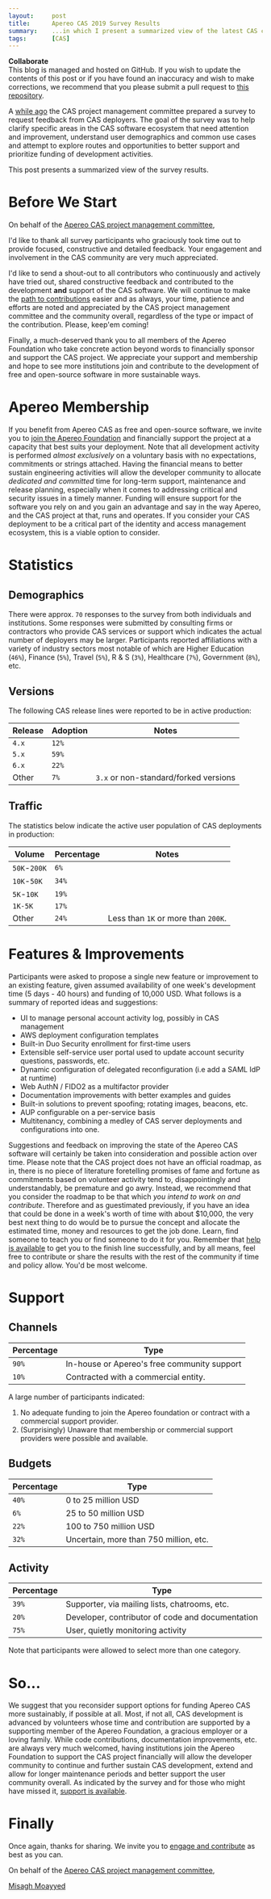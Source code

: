 ```yaml
---
layout:     post
title:      Apereo CAS 2019 Survey Results
summary:    ...in which I present a summarized view of the latest CAS community survey.
tags:       [CAS]
---
```


<div class="alert alert-success">
<strong>Collaborate</strong><br/>This blog is managed and hosted on GitHub. If you wish to update the contents of this post or if you have found an inaccuracy and wish to make corrections, we recommend that you please submit a pull request to <a href="https://github.com/apereo/apereo.github.io">this repository</a>.
</div>

A [while ago](https://groups.google.com/a/apereo.org/d/msg/cas-user/U-35VSV4JlY/UTSff3s_AwAJ) the CAS project management committee prepared a survey to request feedback from CAS deployers. The goal of the survey was to help clarify specific areas in the CAS software ecosystem that need attention and improvement, understand user demographics and common use cases and attempt to explore routes and opportunities to better support and prioritize funding of development activities.

This post presents a summarized view of the survey results.

# Before We Start

On behalf of the [Apereo CAS project management committee](https://apereo.github.io/cas/developer/Project-Commitee.html),

I'd like to thank all survey participants who graciously took time out to provide focused, constructive and detailed feedback. Your engagement and involvement in the CAS community are very much appreciated.

I'd like to send a shout-out to all contributors who continuously and actively have tried out, shared constructive feedback and contributed to the development **and** support of the CAS software. We will continue to make the [path to contributions](https://apereo.github.io/cas/developer/Contributor-Guidelines.html) easier and as always, your time, patience and efforts are noted and appreciated by the CAS project management committee and the community overall, regardless of the type or impact of the contribution. Please, keep'em coming!

Finally, a much-deserved thank you to all members of the Apereo Foundation who take concrete action beyond words to financially sponsor and support the CAS project. We appreciate your support and membership and hope to see more institutions join and contribute to the development of free and open-source software in more sustainable ways.

# Apereo Membership

If you benefit from Apereo CAS as free and open-source software, we invite you to [join the Apereo Foundation](https://www.apereo.org/content/apereo-membership) and financially support the project at a capacity that best suits your deployment. Note that all development activity is performed *almost exclusively* on a voluntary basis with no expectations, commitments or strings attached. Having the financial means to better sustain engineering activities will allow the developer community to allocate *dedicated and committed* time for long-term support, maintenance and release planning, especially when it comes to addressing critical and security issues in a timely manner. Funding will ensure support for the software you rely on and you gain an advantage and say in the way Apereo, and the CAS project at that, runs and operates. If you consider your CAS deployment to be a critical part of the identity and access management ecosystem, this is a viable option to consider.

# Statistics

## Demographics

There were approx. `70` responses to the survey from both individuals and institutions. Some responses were submitted by consulting firms or contractors who provide CAS services or support which indicates the actual number of deployers may be larger. Participants reported affiliations with a variety of industry sectors most notable of which are Higher Education (`46%`), Finance (`5%`), Travel (`5%`), R & S (`3%`), Healthcare (`7%`), Government (`8%`), etc.

## Versions

The following CAS release lines were reported to be in active production:

| Release  | Adoption | Notes |
| ------------- | ------------- | ---------- |
| `4.x` | `12%` | |
| `5.x` | `59%` | |
| `6.x`  | `22%`  | |
| Other  | `7%`  | `3.x` or non-standard/forked versions

## Traffic

The statistics below indicate the active user population of CAS deployments in production:

| Volume  | Percentage | Notes |
| ------------- | ------------- | ---------- |
| `50K`-`200K` | `6%` | |
| `10K`-`50K` | `34%` | |
| `5K`-`10K` | `19%` | |
| `1K-5K`  | `17%`  | |
| Other  | `24%`  | Less than `1K` or more than `200K`.

# Features & Improvements

Participants were asked to propose a single new feature or improvement to an existing feature, given assumed availability of one week's development time (5 days - 40 hours) and funding of 10,000 USD. What follows is a summary of reported ideas and suggestions:

- UI to manage personal account activity log, possibly in CAS management
- AWS deployment configuration templates
- Built-in Duo Security enrollment for first-time users
- Extensible self-service user portal used to update account security questions, passwords, etc.
- Dynamic configuration of delegated reconfiguration (i.e add a SAML IdP at runtime)
- Web AuthN / FIDO2 as a multifactor provider
- Documentation improvements with better examples and guides
- Built-in solutions to prevent spoofing; rotating images, beacons, etc.
- AUP configurable on a per-service basis
- Multitenancy, combining a medley of CAS server deployments and configurations into one.

Suggestions and feedback on improving the state of the Apereo CAS software will certainly be taken into consideration and possible action over time. Please note that the CAS project does not have an official roadmap, as in, there is no piece of literature foretelling promises of fame and fortune as commitments based on volunteer activity tend to, disappointingly and understandably, be premature and go awry. Instead, we recommend that you consider the roadmap to be that which *you intend to work on and contribute*. Therefore and as guestimated previously, if you have an idea that could be done in a week's worth of time with about $10,000, the very best next thing to do would be to pursue the concept and allocate the estimated time, money and resources to get the job done. Learn, find someone to teach you or find someone to do it for you. Remember that [help is available](https://apereo.github.io/cas/Support.html) to get you to the finish line successfully, and by all means, feel free to contribute or share the results with the rest of the community if time and policy allow. You'd be most welcome.

# Support

## Channels

|  Percentage | Type |
| ------------- | ------------- |
| `90%` | In-house or Apereo's free community support
| `10%` | Contracted with a commercial entity.

A large number of participants indicated:

1. No adequate funding to join the Apereo foundation or contract with a commercial support provider.
2. (Surprisingly) Unaware that membership or commercial support providers were possible and available.

## Budgets

|  Percentage | Type |
| ------------- | ------------- |
| `40%` | 0 to 25 million USD |
| `6%` | 25 to 50 million USD |
| `22%` | 100 to 750 million USD |
| `32%` | Uncertain, more than 750 million, etc. |

## Activity

|  Percentage | Type |
| ------------- | ------------- |
| `39%` | Supporter, via mailing lists, chatrooms, etc. |
| `20%` | Developer, contributor of code and documentation |
| `75%` | User, quietly monitoring activity |

Note that participants were allowed to select more than one category.

# So...

We suggest that you reconsider support options for funding Apereo CAS more sustainably, if possible at all. Most, if not all, CAS development is advanced by volunteers whose time and contribution are supported by a supporting member of the Apereo Foundation, a gracious employer or a loving family. While code contributions, documentation improvements, etc. are always very much welcomed, having institutions join the Apereo Foundation to support the CAS project financially will allow the developer community to continue and further sustain CAS development, extend and allow for longer maintenance periods and better support the user community overall. As indicated by the survey and for those who might have missed it, [support is available](https://apereo.github.io/cas/Support.html).

# Finally

Once again, thanks for sharing. We invite you to [engage and contribute](https://apereo.github.io/cas/developer/Contributor-Guidelines.html) as best as you can.

On behalf of the [Apereo CAS project management committee](https://apereo.github.io/cas/developer/Project-Commitee.html),

[Misagh Moayyed](https://twitter.com/misagh84)
